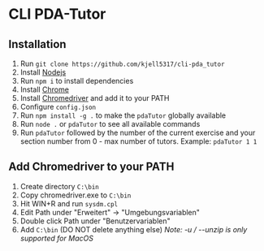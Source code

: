 # CLI PDA-Tutor

## Installation

1. Run `git clone https://github.com/kjell5317/cli-pda_tutor`
1. Install [Nodejs](https://nodejs.org/en/download/)
1. Run `npm i` to install dependencies
1. Install [Chrome](https://www.google.de/google_chrome/download)
1. Install [Chromedriver](http://chromedriver.storage.googleapis.com/index.html) and add it to your PATH
1. Configure `config.json`
1. Run `npm install -g .` to make the `pdaTutor` globally available
1. Run `node .` or `pdaTutor` to see all available commands
1. Run `pdaTutor` followed by the number of the current exercise and your section number from 0 - max number of tutors. Example: `pdaTutor 1 1`

## Add Chromedriver to your PATH

1. Create directory `C:\bin`
1. Copy chromedriver.exe to `C:\bin`
1. Hit WIN+R and run `sysdm.cpl`
1. Edit Path under "Erweitert" -> "Umgebungsvariablen"
1. Double click Path under "Benutzervariablen"
1. Add `C:\bin` (DO NOT delete anything else)
*Note: -u / --unzip is only supported for MacOS*
